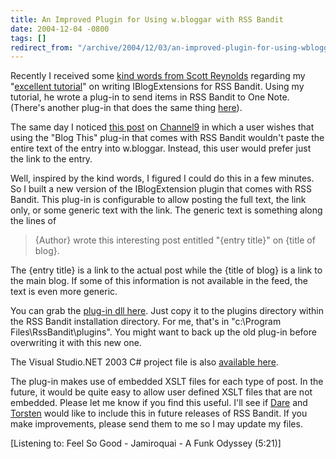 ```yaml
---
title: An Improved Plugin for Using w.bloggar with RSS Bandit
date: 2004-12-04 -0800
tags: []
redirect_from: "/archive/2004/12/03/an-improved-plugin-for-using-wbloggar-with-rss-bandit.aspx/"
---
```


Recently I received some [kind words from Scott
Reynolds](http://www.scottcreynolds.com/PermaLink.aspx?guid=a5cfb397-c353-4b50-a68c-5617a1bc7bdb)
regarding my "[excellent
tutorial](https://haacked.com/archive/2004/06/19/651.aspx)" on writing
IBlogExtensions for RSS Bandit. Using my tutorial, he wrote a plug-in to
send items in RSS Bandit to One Note. (There's another plug-in that does
the same thing
[here](http://www.furrygoat.com/2004/06/onenote_sp1_man.html)).

The same day I noticed [this
post](http://channel9.msdn.com/ShowPost.aspx?PostID=31137#31137) on
[Channel9](http://channel9.msdn.com/) in which a user wishes that using
the "Blog This" plug-in that comes with RSS Bandit wouldn't paste the
entire text of the entry into w.bloggar. Instead, this user would prefer
just the link to the entry.

Well, inspired by the kind words, I figured I could do this in a few
minutes. So I built a new version of the IBlogExtension plugin that
comes with RSS Bandit. This plug-in is configurable to allow posting the
full text, the link only, or some generic text with the link. The
generic text is something along the lines of

> {Author} wrote this interesting post entitled "{entry title}" on
> {title of blog}.

The {entry title} is a link to the actual post while the {title of blog}
is a link to the main blog. If some of this information is not available
in the feed, the text is even more generic.

You can grab the [plug-in dll
here](https://haacked.com/code/BlogThisUsingWBloggarPlugin.zip). Just
copy it to the plugins directory within the RSS Bandit installation
directory. For me, that's in "c:\\Program Files\\RssBandit\\plugins".
You might want to back up the old plug-in before overwriting it with
this new one.

The Visual Studio.NET 2003 C\# project file is also [available
here](https://haacked.com/code/BlogThisUsingWBloggarPluginProject.zip).

The plug-in makes use of embedded XSLT files for each type of post. In
the future, it would be quite easy to allow user defined XSLT files that
are not embedded. Please let me know if you find this useful. I'll see
if [Dare](http://www.25hoursaday.com/weblog/) and
[Torsten](http://www.rendelmann.info/blog/) would like to include this
in future releases of RSS Bandit. If you make improvements, please send
them to me so I may update my files.

[Listening to: Feel So Good - Jamiroquai - A Funk Odyssey (5:21)]

